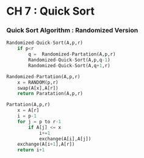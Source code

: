 # CH 7 : Quick Sort



### Quick Sort Algorithm : Randomized Version

```py
Randomized-Quick-Sort(A,p,r)
    if p<r
        q =  Randomized-Partation(A,p,r)
        Randomized-Quick-Sort(A,p,q-1)
        Randomized-Quick-Sort(A,q+1,r)
```
```py
Randomized-Partation(A,p,r)
    x = RANDOM(p,r)
    swap(A[x],A[r])
    return Paratation(A,p,r)
```

```py
Partation(A,p,r)
    x = A[r]
    i = p-1
    for j = p to r-1
        if A[j] <= x
            i+=1
            exchange(A[i],A[j])
    exchange(A[i+1],A[r])
    return i+1
```
